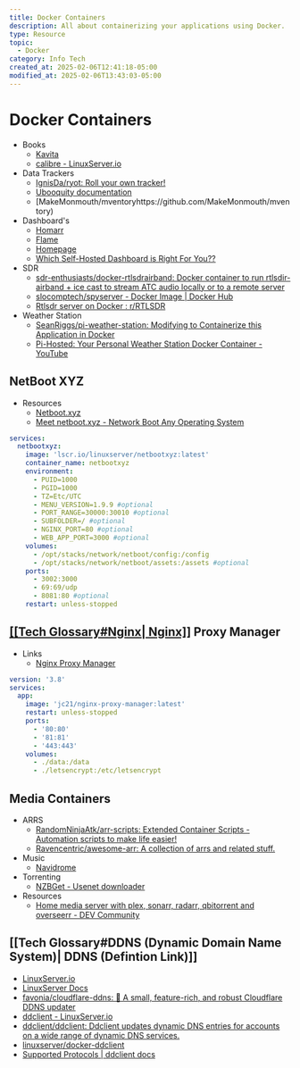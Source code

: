 ```yaml
---
title: Docker Containers
description: All about containerizing your applications using Docker.
type: Resource
topic:
  - Docker
category: Info Tech
created_at: 2025-02-06T12:41:18-05:00
modified_at: 2025-02-06T13:43:03-05:00
---
```


# Docker Containers

- Books
	- [Kavita](https://www.kavitareader.com/)
	- [calibre - LinuxServer.io](https://docs.linuxserver.io/images/docker-calibre/#usage)
- Data Trackers
	- [IgnisDa/ryot: Roll your own tracker!](https://github.com/ignisda/ryot)
	- [Ubooquity documentation](https://vaemendis.github.io/ubooquity-doc/pages/installation-guide.html)
	- [MakeMonmouth/mventoryhttps://github.com/MakeMonmouth/mventory)
- Dashboard's
	- [Homarr](https://github.com/ajnart/homarr)
	- [Flame](https://github.com/pawelmalak/flame)
	- [Homepage](https://github.com/gethomepage/homepage)
	- [Which Self-Hosted Dashboard is Right For You??](https://www.youtube.com/watch?v=u5blATj71o4)
- SDR
	- [sdr-enthusiasts/docker-rtlsdrairband: Docker container to run rtlsdir-airband + ice cast to stream ATC audio locally or to a remote server](https://github.com/sdr-enthusiasts/docker-rtlsdrairband)
	- [slocomptech/spyserver - Docker Image | Docker Hub](https://hub.docker.com/r/slocomptech/spyserver)
	- [Rtlsdr server on Docker : r/RTLSDR](https://www.reddit.com/r/RTLSDR/comments/z0f6nk/rtlsdr_server_on_docker/)
- Weather Station
	-  [SeanRiggs/pi-weather-station: Modifying to Containerize this Application in Docker](https://github.com/SeanRiggs/pi-weather-station)
	- [Pi-Hosted: Your Personal Weather Station Docker Container - YouTube](https://www.youtube.com/watch?v=5JfPzvcm0E8)


## NetBoot XYZ
- Resources
	- [Netboot.xyz](https://netboot.xyz/)
	- [Meet netboot.xyz - Network Boot Any Operating System](https://www.youtube.com/watch?v=4btW5x_clpg)
```yaml 
services:
  netbootxyz:
    image: 'lscr.io/linuxserver/netbootxyz:latest'
    container_name: netbootxyz
    environment:
      - PUID=1000
      - PGID=1000
      - TZ=Etc/UTC
      - MENU_VERSION=1.9.9 #optional
      - PORT_RANGE=30000:30010 #optional
      - SUBFOLDER=/ #optional
      - NGINX_PORT=80 #optional
      - WEB_APP_PORT=3000 #optional
    volumes:
      - /opt/stacks/network/netboot/config:/config
      - /opt/stacks/network/netboot/assets:/assets #optional
    ports:
      - 3002:3000
      - 69:69/udp
      - 8081:80 #optional
    restart: unless-stopped
```
## <u>[[Tech Glossary#Nginx| Nginx]]</u> Proxy Manager

- Links
	 - [Nginx Proxy Manager](https://nginxproxymanager.com/)

```yaml
version: '3.8'
services:
  app:
    image: 'jc21/nginx-proxy-manager:latest'
    restart: unless-stopped
    ports:
      - '80:80'
      - '81:81'
      - '443:443'
    volumes:
      - ./data:/data
      - ./letsencrypt:/etc/letsencrypt
```


## Media Containers 
- ARRS
	- [RandomNinjaAtk/arr-scripts: Extended Container Scripts - Automation scripts to make life easier!](https://github.com/RandomNinjaAtk/arr-scripts)
	- [Ravencentric/awesome-arr: A collection of arrs and related stuff.](https://github.com/Ravencentric/awesome-arr?tab=readme-ov-file)
- Music
	- [Navidrome](https://www.navidrome.org/)
- Torrenting
	- [NZBGet - Usenet downloader](https://nzbget.net/)
- Resources
	- [Home media server with plex, sonarr, radarr, qbitorrent and overseerr - DEV Community](https://dev.to/rafaelmagalhaes/home-media-server-with-plex-sonarr-radarr-qbitorrent-and-overseerr-2a84)

## [[Tech Glossary#DDNS (Dynamic Domain Name System)| DDNS (Defintion Link)]]
- [LinuxServer.io](https://www.LinuxServer.io) 
- [LinuxServer Docs](https://docs.linuxserver.io/)
- [favonia/cloudflare-ddns: 🌟 A small, feature-rich, and robust Cloudflare DDNS updater](https://github.com/favonia/cloudflare-ddns)
- [ddclient - LinuxServer.io](https://docs.linuxserver.io/images/docker-ddclient/#application-setup)
- [ddclient/ddclient: Ddclient updates dynamic DNS entries for accounts on a wide range of dynamic DNS services.](https://github.com/ddclient/ddclient?tab=readme-ov-file)
- [linuxserver/docker-ddclient](https://github.com/linuxserver/docker-ddclient)
- [Supported Protocols | ddclient docs](https://ddclient.net/protocols.html)

